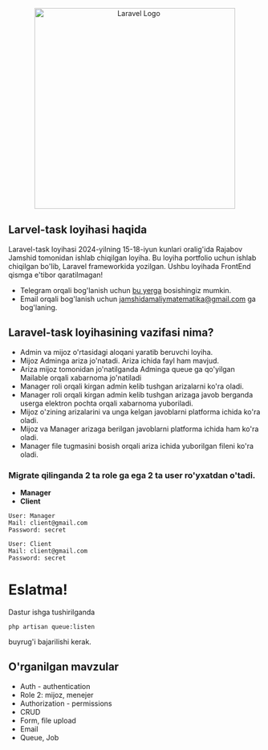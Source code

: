 <p align="center"><a href="https://laravel.com" target="_blank"><img src="https://raw.githubusercontent.com/laravel/art/master/logo-lockup/5%20SVG/2%20CMYK/1%20Full%20Color/laravel-logolockup-cmyk-red.svg" width="400" alt="Laravel Logo"></a></p>


## Larvel-task loyihasi haqida

Laravel-task loyihasi 2024-yilning 15-18-iyun kunlari oralig'ida Rajabov Jamshid tomonidan ishlab chiqilgan loyiha. Bu loyiha portfolio uchun ishlab chiqilgan bo'lib, Laravel frameworkida yozilgan. Ushbu loyihada FrontEnd qismga e'tibor qaratilmagan!

- Telegram orqali bog'lanish uchun [bu yerga](http://t.me/jamshid_rajabov) bosishingiz mumkin.
- Email orqali bog'lanish uchun jamshidamaliymatematika@gmail.com ga bog'laning.
## Laravel-task loyihasining vazifasi nima?
- Admin va mijoz o'rtasidagi aloqani yaratib beruvchi loyiha.
- Mijoz Adminga ariza jo'natadi. Ariza ichida fayl ham mavjud.
- Ariza mijoz tomonidan jo'natilganda Adminga queue ga qo'yilgan Mailable orqali xabarnoma jo'natiladi
- Manager roli orqali kirgan admin kelib tushgan arizalarni ko'ra oladi. 
- Manager roli orqali kirgan admin kelib tushgan arizaga javob berganda userga elektron pochta orqali xabarnoma yuboriladi.
- Mijoz o'zining arizalarini va unga kelgan javoblarni platforma ichida ko'ra oladi. 
- Mijoz va Manager arizaga berilgan javoblarni platforma ichida ham ko'ra oladi. 
- Manager file tugmasini bosish orqali ariza ichida yuborilgan fileni ko'ra oladi.


### Migrate qilinganda 2 ta role ga ega 2 ta user ro'yxatdan o'tadi.
- **Manager**
- **Client**
```
User: Manager
Mail: client@gmail.com
Password: secret
```
```
User: Client
Mail: client@gmail.com
Password: secret
```

# Eslatma!
Dastur ishga tushirilganda 
```
php artisan queue:listen
```
buyrug'i bajarilishi kerak. 

## O'rganilgan mavzular
- Auth - authentication
- Role 2: mijoz, menejer
- Authorization - permissions
- CRUD
- Form, file upload
- Email
- Queue, Job
